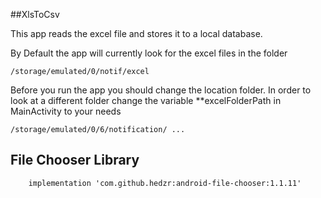 ##XlsToCsv

This app reads the excel file and stores it to a local database.

By Default the app will currently look for the excel files in the folder 

```
/storage/emulated/0/notif/excel
```
Before you run the app you should change the location folder.
In order to look at a different folder change the variable **excelFolderPath in MainActivity to your needs

```
/storage/emulated/0/6/notification/ ... 
```

## File Chooser Library

```
    implementation 'com.github.hedzr:android-file-chooser:1.1.11'
```